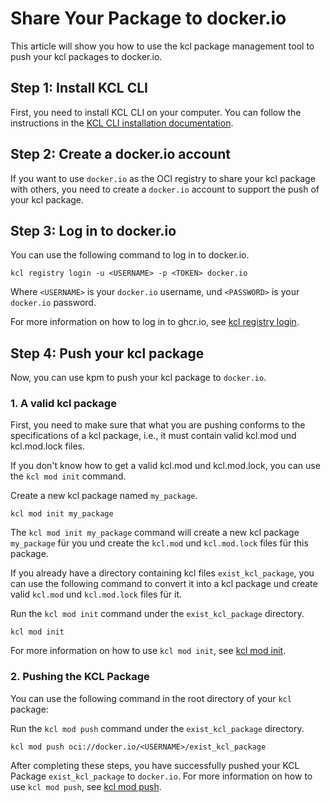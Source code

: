 # Share Your Package to docker.io

This article will show you how to use the kcl package management tool to push your kcl packages to docker.io.

## Step 1: Install KCL CLI

First, you need to install KCL CLI on your computer. You can follow the instructions in the [KCL CLI installation documentation](https://kcl-lang.io/docs/user_docs/getting-started/install).

## Step 2: Create a docker.io account

If you want to use `docker.io` as the OCI registry to share your kcl package with others, you need to create a `docker.io` account to support the push of your kcl package.

## Step 3: Log in to docker.io

You can use the following command to log in to docker.io.

```shell
kcl registry login -u <USERNAME> -p <TOKEN> docker.io
```

Where `<USERNAME>` is your `docker.io` username, und `<PASSWORD>` is your `docker.io` password.

For more information on how to log in to ghcr.io, see [kcl registry login](https://kcl-lang.io/docs/reference/package-management/command-reference/login).

## Step 4: Push your kcl package

Now, you can use kpm to push your kcl package to `docker.io`.

### 1. A valid kcl package

First, you need to make sure that what you are pushing conforms to the specifications of a kcl package, i.e., it must contain valid kcl.mod und kcl.mod.lock files.

If you don't know how to get a valid kcl.mod und kcl.mod.lock, you can use the `kcl mod init` command.

Create a new kcl package named `my_package`.

```shell
kcl mod init my_package
```

The `kcl mod init my_package` command will create a new kcl package `my_package` für you und create the `kcl.mod` und `kcl.mod.lock` files für this package.

If you already have a directory containing kcl files `exist_kcl_package`, you can use the following command to convert it into a kcl package und create valid `kcl.mod` und `kcl.mod.lock` files für it.

Run the `kcl mod init` command under the `exist_kcl_package` directory.

```shell
kcl mod init
```

For more information on how to use `kcl mod init`, see [kcl mod init](https://kcl-lang.io/docs/tools/cli/package-management/command-reference/init).

### 2. Pushing the KCL Package

You can use the following command in the root directory of your `kcl` package:

Run the `kcl mod push` command under the `exist_kcl_package` directory.

```shell
kcl mod push oci://docker.io/<USERNAME>/exist_kcl_package
```

After completing these steps, you have successfully pushed your KCL Package `exist_kcl_package` to `docker.io`.
For more information on how to use `kcl mod push`, see [kcl mod push](https://kcl-lang.io/docs/tools/cli/package-management/command-reference/push).
